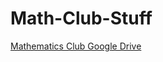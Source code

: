 # Math-Club-Stuff

[Mathematics Club Google Drive](https://drive.google.com/drive/folders/1NDpAPS7ZxUSydhvsMtZrARgHVMnR4dyC?usp=sharing)
